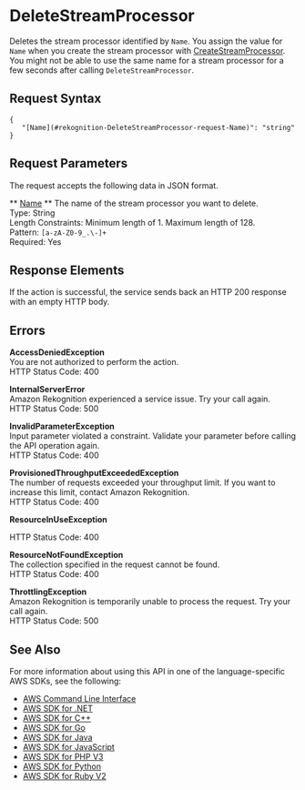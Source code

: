 # DeleteStreamProcessor<a name="API_DeleteStreamProcessor"></a>

Deletes the stream processor identified by `Name`\. You assign the value for `Name` when you create the stream processor with [CreateStreamProcessor](API_CreateStreamProcessor.md)\. You might not be able to use the same name for a stream processor for a few seconds after calling `DeleteStreamProcessor`\.

## Request Syntax<a name="API_DeleteStreamProcessor_RequestSyntax"></a>

```
{
   "[Name](#rekognition-DeleteStreamProcessor-request-Name)": "string"
}
```

## Request Parameters<a name="API_DeleteStreamProcessor_RequestParameters"></a>

The request accepts the following data in JSON format\.

 ** [Name](#API_DeleteStreamProcessor_RequestSyntax) **   <a name="rekognition-DeleteStreamProcessor-request-Name"></a>
The name of the stream processor you want to delete\.  
Type: String  
Length Constraints: Minimum length of 1\. Maximum length of 128\.  
Pattern: `[a-zA-Z0-9_.\-]+`   
Required: Yes

## Response Elements<a name="API_DeleteStreamProcessor_ResponseElements"></a>

If the action is successful, the service sends back an HTTP 200 response with an empty HTTP body\.

## Errors<a name="API_DeleteStreamProcessor_Errors"></a>

 **AccessDeniedException**   
You are not authorized to perform the action\.  
HTTP Status Code: 400

 **InternalServerError**   
Amazon Rekognition experienced a service issue\. Try your call again\.  
HTTP Status Code: 500

 **InvalidParameterException**   
Input parameter violated a constraint\. Validate your parameter before calling the API operation again\.  
HTTP Status Code: 400

 **ProvisionedThroughputExceededException**   
The number of requests exceeded your throughput limit\. If you want to increase this limit, contact Amazon Rekognition\.  
HTTP Status Code: 400

 **ResourceInUseException**   
  
HTTP Status Code: 400

 **ResourceNotFoundException**   
The collection specified in the request cannot be found\.  
HTTP Status Code: 400

 **ThrottlingException**   
Amazon Rekognition is temporarily unable to process the request\. Try your call again\.  
HTTP Status Code: 500

## See Also<a name="API_DeleteStreamProcessor_SeeAlso"></a>

For more information about using this API in one of the language\-specific AWS SDKs, see the following:
+  [AWS Command Line Interface](https://docs.aws.amazon.com/goto/aws-cli/rekognition-2016-06-27/DeleteStreamProcessor) 
+  [AWS SDK for \.NET](https://docs.aws.amazon.com/goto/DotNetSDKV3/rekognition-2016-06-27/DeleteStreamProcessor) 
+  [AWS SDK for C\+\+](https://docs.aws.amazon.com/goto/SdkForCpp/rekognition-2016-06-27/DeleteStreamProcessor) 
+  [AWS SDK for Go](https://docs.aws.amazon.com/goto/SdkForGoV1/rekognition-2016-06-27/DeleteStreamProcessor) 
+  [AWS SDK for Java](https://docs.aws.amazon.com/goto/SdkForJava/rekognition-2016-06-27/DeleteStreamProcessor) 
+  [AWS SDK for JavaScript](https://docs.aws.amazon.com/goto/AWSJavaScriptSDK/rekognition-2016-06-27/DeleteStreamProcessor) 
+  [AWS SDK for PHP V3](https://docs.aws.amazon.com/goto/SdkForPHPV3/rekognition-2016-06-27/DeleteStreamProcessor) 
+  [AWS SDK for Python](https://docs.aws.amazon.com/goto/boto3/rekognition-2016-06-27/DeleteStreamProcessor) 
+  [AWS SDK for Ruby V2](https://docs.aws.amazon.com/goto/SdkForRubyV2/rekognition-2016-06-27/DeleteStreamProcessor) 